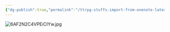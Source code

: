 ```yaml
---
{"dg-publish":true,"permalink":"/ttrpg-stuffs-import-from-onenote-later/site-test/gay-porn/"}
---
```


![6AF2N2C4VPEiCIYw.jpg](/img/user/ttrpg%20stuffs%20(import%20from%20onenote%20later)/SITE%20TEST/image%20dump/6AF2N2C4VPEiCIYw.jpg)